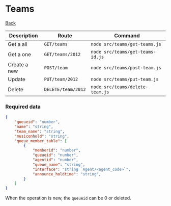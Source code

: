 # Teams

[Back](/README.md#menu)

| Description | Route | Command
|-------------|-------|---------|
|Get a all |`GET/teams`|`node src/teams/get-teams.js`|
|Get a one |`GET/teams/2012`|`node src/teams/get-teams-id.js`| 
|Create a new |`POST/team`|`node src/teams/post-team.js`|  
|Update|`PUT/team/2012`|`node src/teams/put-team.js`|
|Delete | `DELETE/team/2012` | `node src/teams/delete-team.js` |

### Required data
```json
{
    "queueid": "number",
    "name": "string",
    "team_name": "string",
    "musiconhold": "string",
    "queue_member_table": [
        {
            "memberid": "number",
            "queueid": "number",
            "agentid": "number",
            "queue_name": "string",
            "interface": "string `Agent/<agent_code>`",
            "announce_holdtime": "string",
        }
    ]
}
```
When the operation is new, the `queueid` can be 0 or deleted.